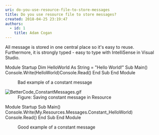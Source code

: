 ```yaml
---
uri: do-you-use-resource-file-to-store-messages
title: Do you use resource file to store messages?
created: 2018-04-25 23:19:47
authors:
  - id: 1
    title: Adam Cogan
---
```





<span class='intro'> All message is stored in one central place so it's easy to reuse. Furthermore, it is strongly typed - easy to type with IntelliSense in Visual Studio.<br> </span>

<p class="ssw15-rteElement-CodeArea">Module Startup Dim HelloWorld As String = &quot;Hello World!&quot; Sub Main() Console.Write(HelloWorld)Console.Read() End Sub End Module</p><dd class="ssw15-rteElement-FigureBad">Bad example of a constant message</dd><dl class="goodImage"><dt> <img src="/PublishingImages/BetterCode_ConstantMessages.gif" alt="BetterCode_ConstantMessages.gif" /></dt><dd>Figure&#58; Saving constant message in Resource</dd></dl> 
<p class="ssw15-rteElement-CodeArea">Module Startup Sub Main() Console.Write(My.Resources.Messages.Constant_HelloWorld) Console.Read() End Sub End Module</p><dd class="ssw15-rteElement-FigureGood">Good example of a constant message <br></dd><p>​<br></p>


